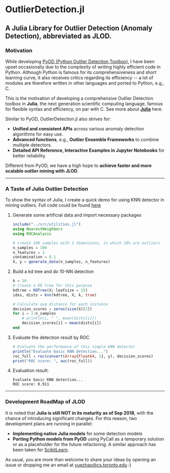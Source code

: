 # OutlierDetection.jl
A Julia Library for Outlier Detection (Anomaly Detection), abbreviated as JLOD.
----------------------------
### Motivation

While developing [PyOD (Python Outlier Detection Toolbox)](https://github.com/yzhao062/Pyod), I have been upset occasionally due to the complexity of writing highly efficient code in Python. Although Python is famous for its comprehensiveness and short learning curve, it also receives critics regarding its efficiency -- a lot of modules are therefore written in other languages and ported to Python, e.g., C.

This is the motivation of developing a comprehensive Outlier Detection toolbox in **Julia**, the next generation scientific computing language, famous for flexible syntax and efficiency, on par with C. See more about **[Julia](https://docs.julialang.org/en/v0.6.2/manual/introduction/#man-introduction-1)** here.

Similar to PyOD, OutlierDetection.jl also strives for: 
- **Unified and consistent APIs** across various anomaly detection algorithms for easy use.
- **Advanced functions**, e.g., **Outlier Ensemble Frameworks** to combine multiple detectors.
- **Detailed API Reference, Interactive Examples in Jupyter Notebooks** for better reliability.

Different from PyOD, we have a high hope to **achieve faster and more scalable outlier mining with JLOD**.

------------------------
### A Taste of Julia Outlier Detection

To show the syntax of Julia, I create a quick demo for using KNN detector in mining outliers. Full code could be found [here](https://github.com/yzhao062/OutlierDetection.jl/blob/master/examples/knn_example.jl)

1. Generate some artificial data and import necessary packages
    ```julia
    include("../src/utilities.jl")
    using NearestNeighbors
    using ROCAnalysis

    # create 100 samples with 2 dimensions, in which 10% are outliers
    n_samples = 100
    n_features = 2
    contamination = 0.1
    X, y = generate_data(n_samples, n_features)
    ```

2. Build a kd tree and do 10-NN detection
    ```julia
    k = 10
    # Create a KD tree for this purpose
    kdtree = KDTree(X; leafsize = 15)
    idxs, dists = knn(kdtree, X, k, true)

    # Calculate avg distance for each instance
    decision_scores = zeros(size(X)[2])
    for i = 1:n_samples
        # println(i, " ", mean(dists[i]))
        decision_scores[i] = mean(dists[i])
    end
    ```
3. Evaluate the detection result by ROC
    ```julia
    # Evaluate the performance of this simple KNN detector
    println("Evaluate basic KNN detection...")
    roc_full = roc(convert(Array{Float64, 1}, y), decision_scores)
    print("ROC score: ", auc(roc_full))
    ```
4. Evaluation result:
   ```
   Evaluate basic KNN detection...
   ROC score: 0.911
   ```
------------------------

### Development RoadMap of JLOD

It is noted that **Julia is still NOT in its maturity as of Sep 2018**, with the chance of introducing significant changes. For this reason, two development plans are running in parallel:

- **Implementing native Julia models** for some detection models
- **Porting Python models from PyOD** using PyCall as a temporary solution or as a placeholder for the future refactoring. A similar approach has been taken for [ScikitLearn](https://github.com/cstjean/ScikitLearn.jl). 

As usual, you are more than welcome to share your ideas by opening an issue or dropping me an email at yuezhao@cs.toronto.edu :)
